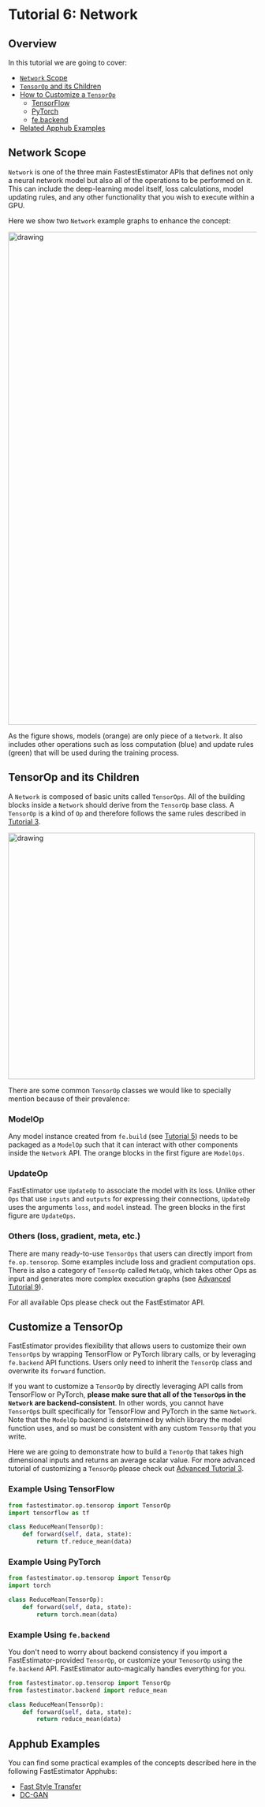 # Tutorial 6: Network 

## Overview
In this tutorial we are going to cover:
* [`Network` Scope](tutorials/r1.2/beginner/t06_network/#t06network)
* [`TensorOp` and its Children](tutorials/r1.2/beginner/t06_network/#t06tensorop)
* [How to Customize a `TensorOp`](tutorials/r1.2/beginner/t06_network/#t06customize)
    * [TensorFlow](tutorials/r1.2/beginner/t06_network/#t06tf)
    * [PyTorch](tutorials/r1.2/beginner/t06_network/#t06torch)
    * [fe.backend](tutorials/r1.2/beginner/t06_network/#t06backend)
* [Related Apphub Examples](tutorials/r1.2/beginner/t06_network/#t06apphub)

<a id='t06network'></a>

## Network Scope
`Network` is one of the three main FastestEstimator APIs that defines not only a neural network model but also all of the operations to be performed on it. This can include the deep-learning model itself, loss calculations, model updating rules, and any other functionality that you wish to execute within a GPU. 
 
Here we show two `Network` example graphs to enhance the concept:

<img src=assets/branches/r1.2/tutorial/resources/t06_network_example.png alt="drawing" width="1000"/> 



As the figure shows, models (orange) are only piece of a `Network`. It also includes other operations such as loss computation (blue) and update rules (green) that will be used during the training process. 

<a id='t06tensorop'></a>

## TensorOp and its Children

A `Network` is composed of basic units called `TensorOps`. All of the building blocks inside a `Network` should derive from the `TensorOp` base class. A `TensorOp` is a kind of `Op` and therefore follows the same rules described in [Tutorial 3](tutorials/r1.2/beginner/t03_operator). 

<img src=assets/branches/r1.2/tutorial/resources/t06_tensorop_class.png alt="drawing" width="500"/>

There are some common `TensorOp` classes we would like to specially mention because of their prevalence:

### ModelOp
Any model instance created from `fe.build` (see [Tutorial 5](tutorials/r1.2/beginner/t05_model)) needs to be packaged as a `ModelOp` such that it can interact with other components inside the `Network` API. The orange blocks in the first figure are `ModelOps`.

### UpdateOp
FastEstimator use `UpdateOp` to associate the model with its loss. Unlike other `Ops` that use `inputs` and `outputs` for expressing their connections, `UpdateOp` uses the arguments `loss`, and `model` instead. The green blocks in the first figure are `UpdateOps`.

### Others (loss, gradient, meta, etc.)
There are many ready-to-use `TensorOps` that users can directly import from `fe.op.tensorop`. Some examples include loss and gradient computation ops. There is also a category of `TensorOp` called `MetaOp`, which takes other Ops as input and generates more complex execution graphs (see [Advanced Tutorial 9](tutorials/r1.2/advanced/t09_meta_ops)).

For all available Ops please check out the FastEstimator API.


<a id='t06customize'></a>

## Customize a TensorOp
FastEstimator provides flexibility that allows users to customize their own `TensorOp`s by wrapping TensorFlow or PyTorch library calls, or by leveraging `fe.backend` API functions. Users only need to inherit the `TensorOp` class and overwrite its `forward` function.

If you want to customize a `TensorOp` by directly leveraging API calls from TensorFlow or PyTorch, **please make sure that all of the `TensorOp`s in the `Network` are backend-consistent**. In other words, you cannot have `TensorOp`s built specifically for TensorFlow and PyTorch in the same `Network`. Note that the `ModelOp` backend is determined by which library the model function uses, and so must be consistent with any custom `TensorOp` that you write.

Here we are going to demonstrate how to build a `TenorOp` that takes high dimensional inputs and returns an average scalar value. For more advanced tutorial of customizing a `TensorOp` please check out [Advanced Tutorial 3](tutorials/r1.2/advanced/t03_operator). 

<a id='t06tf'></a>

### Example Using TensorFlow


```python
from fastestimator.op.tensorop import TensorOp
import tensorflow as tf

class ReduceMean(TensorOp):
    def forward(self, data, state):
        return tf.reduce_mean(data)
```

<a id='t06torch'></a>

### Example Using PyTorch


```python
from fastestimator.op.tensorop import TensorOp
import torch

class ReduceMean(TensorOp):
    def forward(self, data, state):
        return torch.mean(data)
```

<a id='t06backend'></a>

### Example Using `fe.backend`
You don't need to worry about backend consistency if you import a FastEstimator-provided `TensorOp`, or customize your `TenosorOp` using the `fe.backend` API. FastEstimator auto-magically handles everything for you. 


```python
from fastestimator.op.tensorop import TensorOp
from fastestimator.backend import reduce_mean

class ReduceMean(TensorOp):
    def forward(self, data, state):
        return reduce_mean(data)
```

<a id='t06apphub'></a>

## Apphub Examples
You can find some practical examples of the concepts described here in the following FastEstimator Apphubs:

* [Fast Style Transfer](examples/r1.2/style_transfer/fst_coco/fst)
* [DC-GAN](examples/r1.2/image_generation/dcgan/dcgan)
